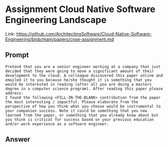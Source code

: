 # Assignment Cloud Native Software Engineering Landscape

Link: https://github.com/ArchitectingSoftware/Cloud-Native-Software-Engineering/blob/main/papers/cnse-assignment.md

## Prompt 

```
Pretend that you are a senior engineer working at a company that just decided that they were going to move a significant amount of their development to the cloud. A colleague discovered this paper online and emailed it to you because he/she thought it is something that you would be interested in reading (after all you are doing a masters degree in a computer science program). After reading this paper please address:
I found the following <FILL-IN-THE-BLANK> contribution from the paper the most interesting / impactful. Please elaborate from the perspective of how you think what you choose would be instrumental to your companies success. Note it could be something that you new learned from the paper, or something that you already knew about but you think is critical for success based on your previous education and/or work experience as a software engineer.
```

## Answer
